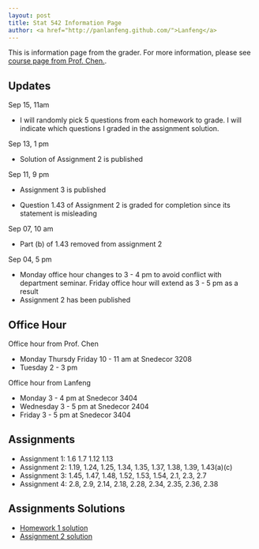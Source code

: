```yaml
---
layout: post
title: Stat 542 Information Page
author: <a href="http://panlanfeng.github.com/">Lanfeng</a>
---
```

This is information page from the grader. For more information, please see [course page from Prof. Chen.](http://www.public.iastate.edu/~songchen/ST542-2013.htm).

## Updates
Sep 15, 11am

 - I will randomly pick 5 questions from each homework to grade. I will indicate which questions I graded in the assignment solution.  

Sep 13, 1 pm

 - Solution of Assignment 2 is published

Sep 11, 9 pm
 
 - Assignment 3 is published

 - Question 1.43 of Assignment 2 is graded for completion since its statement is misleading

Sep 07, 10 am

 - Part (b) of 1.43 removed from assignment 2


Sep 04, 5 pm  

 - Monday office hour changes to 3 - 4 pm to avoid conflict with department seminar. Friday office hour will extend as 3 - 5 pm as a result
 - Assignment 2 has been published


## Office Hour
Office hour from Prof. Chen

 - Monday Thursdy Friday 10 - 11 am at Snedecor 3208 
 - Tuesday 2 - 3 pm

Office hour from Lanfeng

 - Monday 3 - 4 pm at Snedecor 3404
 - Wednesday 3 - 5 pm at Snedecor 2404
 - Friday 3 - 5 pm at Snedecor 3404

## Assignments  
 - Assignment 1: 1.6 1.7 1.12 1.13
 - Assignment 2: 1.19, 1.24, 1.25, 1.34, 1.35, 1.37, 1.38, 1.39, 1.43(a)(c) 
 - Assignment 3:  1.45, 1.47, 1.48, 1.52, 1.53, 1.54, 2.1, 2.3, 2.7
 - Assignment 4: 2.8, 2.9, 2.14, 2.18, 2.28, 2.34, 2.35, 2.36, 2.38

## Assignments Solutions
 - [Homework 1 solution](http://www.public.iastate.edu/~pan/doc/stat542/stat542_hw1.pdf)
 - [Assignment 2 solution](http://www.public.iastate.edu/~pan/doc/stat542/stat542_hw2.pdf)





